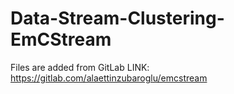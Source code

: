 # Data-Stream-Clustering-EmCStream

Files are added from GitLab
LINK: https://gitlab.com/alaettinzubaroglu/emcstream
